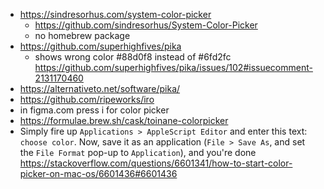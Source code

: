 - https://sindresorhus.com/system-color-picker
  - https://github.com/sindresorhus/System-Color-Picker
  - no homebrew package
- https://github.com/superhighfives/pika
  - shows wrong color #88d0f8 instead of #6fd2fc https://github.com/superhighfives/pika/issues/102#issuecomment-2131170460
- https://alternativeto.net/software/pika/
- https://github.com/ripeworks/iro
- in figma.com press i for color picker
- https://formulae.brew.sh/cask/toinane-colorpicker
- Simply fire up `Applications > AppleScript Editor` and enter this text: `choose color`. Now, save it as an application (`File > Save As`, and set the `File Format` pop-up to `Application`), and you're done https://stackoverflow.com/questions/6601341/how-to-start-color-picker-on-mac-os/6601436#6601436
